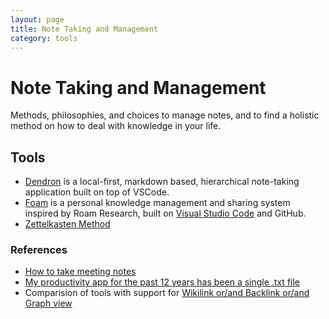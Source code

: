 ```yaml
---
layout: page
title: Note Taking and Management
category: tools
---
```


# Note Taking and Management

Methods, philosophies, and choices to manage notes, and to find a holistic method on how to deal with knowledge in your life.

## Tools

- [Dendron](https://github.com/dendronhq/dendron) is a local-first, markdown based, hierarchical note-taking application built on top of VSCode.
- [Foam](https://github.com/foambubble/foam) is a personal knowledge management and sharing system inspired by Roam Research, built on [Visual Studio Code](https://code.visualstudio.com) and GitHub.
- [Zettelkasten Method](https://zettelkasten.de/introduction/)

### References

- [How to take meeting notes](https://barehands.substack.com/p/how-to-take-meeting-notes)
- [My productivity app for the past 12 years has been a single .txt file](https://jeffhuang.com/productivity_text_file/)
- Comparision of tools with support for [Wikilink or/and Backlink or/and Graph view](https://www.notion.so/db13644f08144495ad9877f217a161a1)
